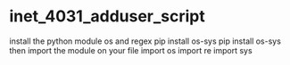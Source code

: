 # inet_4031_adduser_script

install the python module os and regex
pip install os-sys
pip install os-sys
then import the module on your file
import os
import re
import sys

